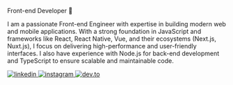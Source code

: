 Front-end Developer 🚀

I am a passionate Front-end Engineer with expertise in building modern web and mobile applications. With a strong foundation in JavaScript and frameworks like React, React Native, Vue, and their ecosystems (Next.js, Nuxt.js), I focus on delivering high-performance and user-friendly interfaces. I also have experience with Node.js for back-end development and TypeScript to ensure scalable and maintainable code.


<a href="https://www.linkedin.com/in/brayner-felipe" target="_blank">
  <img src="https://img.shields.io/badge/LinkedIn-0077B5?style=for-the-badge&logo=linkedin&logoColor=white" alt="linkedin" />
</a>

<a href="https://www.instagram.com/brayner_felipe" target="_blank">
  <img src="https://img.shields.io/badge/Instagram-DF0174?style=for-the-badge&logo=instagram&logoColor=white" alt="instagram" />
</a>

<a href="https://dev.to/braynemesis" target="_blank">
  <img src="https://img.shields.io/badge/dev.to-0A0A0A?style=for-the-badge&logo=devdotto&logoColor=white" alt="dev.to" />
</a>
